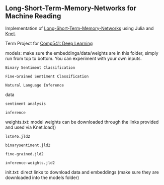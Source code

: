 ## Long-Short-Term-Memory-Networks for Machine Reading
Implementation of [Long-Short-Term-Memory-Networks](https://arxiv.org/abs/1601.06733) using Julia and [Knet](https://github.com/egeersu/Knet.jl). 

Term Project for [Comp541: Deep Learning](https://sites.google.com/a/ku.edu.tr/comp541/)

models: make sure the embeddings/data/weights are in this folder, simply run from top to bottom. You can experiment with your own inputs.
	
	Binary Sentiment Classification
	
	Fine-Grained Sentiment Classification
	
	Natural Language Inference

data 
	
	sentiment analysis
	
	inference

weights.txt: model weights can be downloaded through the links provided and used via Knet.load()
	
	lstm46.jld2
	
	binarysentiment.jld2
	
	fine-grained.jld2
	
	inference-weights.jld2

init.txt: direct links to download data and embeddings (make sure they are downloaded into the models folder)
